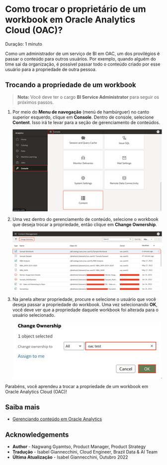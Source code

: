 # Como trocar o proprietário de um workbook em Oracle Analytics Cloud (OAC)?

Duração: 1 minuto

Como um administrador de um serviço de BI em OAC, um dos provilégios é passar o conteúdo para outros usuários. Por exemplo, quando alguém do time sai da organização, é possível passar todo o conteúdo criado por esse usuário para a propriedade de outra pessoa.

## Trocando a propriedade de um workbook
>**Nota:** Você deve ter o cargo **BI Service Administrator** para seguir os próximos passos.

1. Por meio do **Menu de navegação** (menú de hambúrguer) no canto superior esquerdo, clique em **Console**. Dentro de console, selecione **Content**. Isso irá te levar para a seção de gerenciamento de conteúdos.

    ![Console](images/console.png)

2. Uma vez dentro do gerenciamento de conteúdo, selecione o workbook que deseja trocar a propriedade, então clique em **Change Ownership**.

    ![Content management](images/content-management.png)

3. Na janela alterar propriedade, procure e selecione o usuário que você deseja passar a propriedade do workbook. Uma vez selecionando **OK**, você deve ver que a propriedade daquele workbook foi alterada para o usuário selecionado.

    ![change-owner](images/change-owner.png)

Parabéns, você aprendeu a trocar a propriedade de um workbook em Oracle Analytics Cloud (OAC)!

## Saiba mais

* [Gerenciando conteúdo em Oracle Analytics](https://blogs.oracle.com/analytics/post/managing-content-in-oracle-analytics)

## Acknowledgements
* **Author** - Nagwang Gyamtso, Product Manager, Product Strategy
* **Tradução** - Isabel Giannecchini, Cloud Engineer, Brazil Data & AI Team
* **Última Atualização** - Isabel Giannecchini,  Outubro 2022